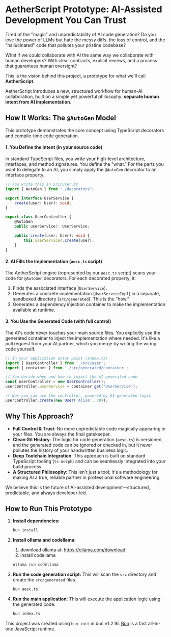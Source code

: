 # AetherScript Prototype: AI-Assisted Development You Can Trust

Tired of the "magic" and unpredictability of AI code generation? Do you love the power of LLMs but hate the messy diffs, the loss of control, and the "hallucinated" code that pollutes your pristine codebase?

What if we could collaborate with AI the same way we collaborate with human developers? With clear contracts, explicit reviews, and a process that guarantees human oversight?

This is the vision behind this project, a prototype for what we'll call **AetherScript**.

AetherScript introduces a new, structured workflow for human-AI collaboration, built on a simple yet powerful philosophy: **separate human intent from AI implementation.**

## How It Works: The `@AutoGen` Model

This prototype demonstrates the core concept using TypeScript decorators and compile-time code generation.

#### 1. You Define the Intent (in your source code)

In standard TypeScript files, you write your high-level architecture, interfaces, and method signatures. You define the "what." For the parts you want to delegate to an AI, you simply apply the `@AutoGen` decorator to an interface property.

```typescript
// You write this in src/user.ts
import { AutoGen } from "./decorators";

export interface UserService {
    create(user: User): void;
}

export class UserController {
    @AutoGen
    public userService?: UserService;

    public create(user: User): void {
        this.userService?.create(user);
    }
}
```

#### 2. AI Fills the Implementation (`aesc.ts` script)

The AetherScript engine (represented by our `aesc.ts` script) scans your code for `@AutoGen` decorators. For each decorated property, it:
1.  Finds the associated interface (`UserService`).
2.  Generates a concrete implementation (`UserServiceImpl`) in a separate, sandboxed directory (`src/generated`). This is the "how."
3.  Generates a dependency injection container to make the implementation available at runtime.

#### 3. You Use the Generated Code (with full control)

The AI's code never touches your main source files. You explicitly use the generated container to inject the implementation where needed. It's like a pull request from your AI partner, which you merge by writing the wiring code yourself.

```typescript
// In your application entry point (index.ts)
import { UserController } from './src/user';
import { container } from './src/generated/container';

// You decide when and how to inject the AI-generated code
const userController = new UserController();
userController.userService = container.get('UserService');

// Now you can use the controller, powered by AI-generated logic
userController.create(new User('Alice', 30));
```

## Why This Approach?

*   **Full Control & Trust**: No more unpredictable code magically appearing in your files. You are always the final gatekeeper.
*   **Clean Git History**: The logic for code generation (`aesc.ts`) is versioned, and the generated code can be ignored or checked in, but it never pollutes the history of your handwritten business logic.
*   **Deep Toolchain Integration**: This approach is built on standard TypeScript tooling (`ts-morph`) and can be seamlessly integrated into your build process.
*   **A Structured Philosophy**: This isn't just a tool; it's a methodology for making AI a true, reliable partner in professional software engineering.

We believe this is the future of AI-assisted development—structured, predictable, and always developer-led.

## How to Run This Prototype

1.  **Install dependencies:**
    ```bash
    bun install
    ```
2.  **Install ollama and codellama:**

    1. download ollama at: https://ollama.com/download
    2. install codellama
    ```bash
    ollama run codellama
    ```

3.  **Run the code generation script:**
    This will scan the `src` directory and create the `src/generated` files.
    ```bash
    bun aesc.ts
    ```

4.  **Run the main application:**
    This will execute the application logic using the generated code.
    ```bash
    bun index.ts
    ```

This project was created using `bun init` in bun v1.2.16. [Bun](https://bun.sh) is a fast all-in-one JavaScript runtime.
